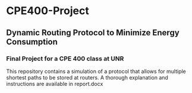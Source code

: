 # CPE400-Project
## Dynamic Routing Protocol to Minimize Energy Consumption
### Final Project for a CPE 400 class at UNR

This repository contains a simulation of a protocol that allows for multiple shortest paths to be stored at routers.
A thorough explanation and instructions are available in report.docx